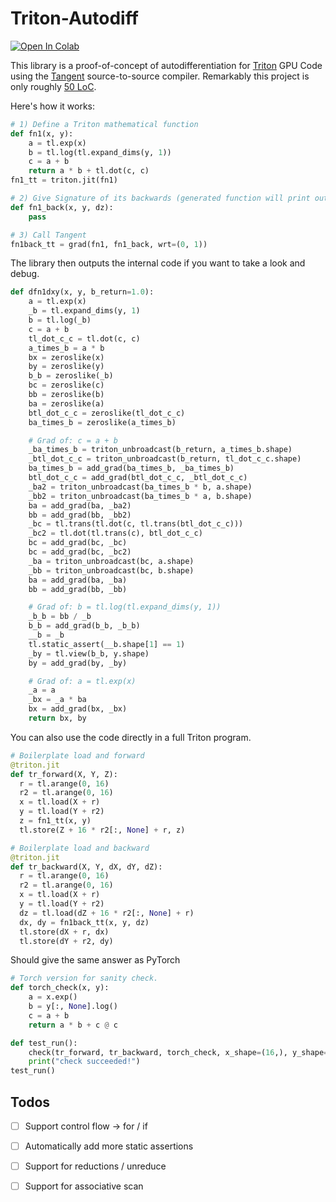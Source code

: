 # Triton-Autodiff

[<img src="https://colab.research.google.com/assets/colab-badge.svg" alt="Open In Colab"/>](https://colab.research.google.com/github/srush/triton-autodiff/blob/main/Triton_Autodiff.ipynb)


This library is a proof-of-concept of autodifferentiation for [Triton](https://github.com/openai/triton/) GPU Code using the [Tangent](https://github.com/google/tangent) source-to-source compiler. Remarkably this project is only roughly [50 LoC](https://github.com/srush/triton-autodiff/blob/main/triton_autodiff/ops.py). 

Here's how it works:

```python
# 1) Define a Triton mathematical function
def fn1(x, y):
    a = tl.exp(x) 
    b = tl.log(tl.expand_dims(y, 1))
    c = a + b
    return a * b + tl.dot(c, c)
fn1_tt = triton.jit(fn1)

# 2) Give Signature of its backwards (generated function will print out)
def fn1_back(x, y, dz):
    pass

# 3) Call Tangent
fn1back_tt = grad(fn1, fn1_back, wrt=(0, 1))
```

The library then outputs the internal code if you want to take a look and debug.

```python
def dfn1dxy(x, y, b_return=1.0):
    a = tl.exp(x)
    _b = tl.expand_dims(y, 1)
    b = tl.log(_b)
    c = a + b
    tl_dot_c_c = tl.dot(c, c)
    a_times_b = a * b
    bx = zeroslike(x)
    by = zeroslike(y)
    b_b = zeroslike(_b)
    bc = zeroslike(c)
    bb = zeroslike(b)
    ba = zeroslike(a)
    btl_dot_c_c = zeroslike(tl_dot_c_c)
    ba_times_b = zeroslike(a_times_b)

    # Grad of: c = a + b
    _ba_times_b = triton_unbroadcast(b_return, a_times_b.shape)
    _btl_dot_c_c = triton_unbroadcast(b_return, tl_dot_c_c.shape)
    ba_times_b = add_grad(ba_times_b, _ba_times_b)
    btl_dot_c_c = add_grad(btl_dot_c_c, _btl_dot_c_c)
    _ba2 = triton_unbroadcast(ba_times_b * b, a.shape)
    _bb2 = triton_unbroadcast(ba_times_b * a, b.shape)
    ba = add_grad(ba, _ba2)
    bb = add_grad(bb, _bb2)
    _bc = tl.trans(tl.dot(c, tl.trans(btl_dot_c_c)))
    _bc2 = tl.dot(tl.trans(c), btl_dot_c_c)
    bc = add_grad(bc, _bc)
    bc = add_grad(bc, _bc2)
    _ba = triton_unbroadcast(bc, a.shape)
    _bb = triton_unbroadcast(bc, b.shape)
    ba = add_grad(ba, _ba)
    bb = add_grad(bb, _bb)

    # Grad of: b = tl.log(tl.expand_dims(y, 1))
    _b_b = bb / _b
    b_b = add_grad(b_b, _b_b)
    __b = _b
    tl.static_assert(__b.shape[1] == 1)
    _by = tl.view(b_b, y.shape)
    by = add_grad(by, _by)

    # Grad of: a = tl.exp(x)
    _a = a
    _bx = _a * ba
    bx = add_grad(bx, _bx)
    return bx, by
```

You can also use the code directly in a full Triton program. 

```python
# Boilerplate load and forward
@triton.jit
def tr_forward(X, Y, Z):
  r = tl.arange(0, 16)
  r2 = tl.arange(0, 16)
  x = tl.load(X + r)
  y = tl.load(Y + r2)
  z = fn1_tt(x, y)
  tl.store(Z + 16 * r2[:, None] + r, z)

# Boilerplate load and backward 
@triton.jit
def tr_backward(X, Y, dX, dY, dZ):
  r = tl.arange(0, 16)
  r2 = tl.arange(0, 16)
  x = tl.load(X + r)
  y = tl.load(Y + r2)
  dz = tl.load(dZ + 16 * r2[:, None] + r)
  dx, dy = fn1back_tt(x, y, dz)
  tl.store(dX + r, dx)
  tl.store(dY + r2, dy)
```

Should give the same answer as PyTorch

```python
# Torch version for sanity check.
def torch_check(x, y):
    a = x.exp()
    b = y[:, None].log()
    c = a + b
    return a * b + c @ c

def test_run():
    check(tr_forward, tr_backward, torch_check, x_shape=(16,), y_shape=(16,), z_shape=(16, 16))
    print("check succeeded!")
test_run()
```

## Todos

- [ ] Support control flow -> for / if
- [ ] Automatically add more static assertions
- [ ] Support for reductions / unreduce
- [ ] Support for associative scan




